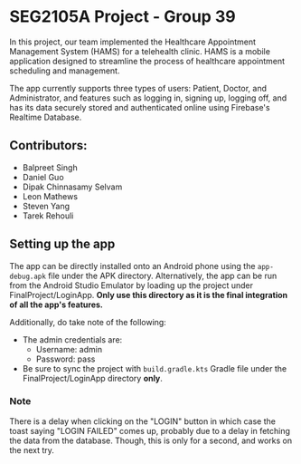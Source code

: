 # SEG2105A Project - Group 39

In this project, our team implemented the Healthcare Appointment Management System (HAMS) for a telehealth clinic. HAMS is a mobile application designed to streamline the process of healthcare appointment scheduling and management. 

The app currently supports three types of users: Patient, Doctor, and Administrator, and features such as logging in, signing up, logging off, and has its data securely stored and authenticated online using Firebase's Realtime Database.

## Contributors:

- Balpreet Singh
- Daniel Guo
- Dipak Chinnasamy Selvam
- Leon Mathews
- Steven Yang
- Tarek Rehouli

## Setting up the app

The app can be directly installed onto an Android phone using the `app-debug.apk` file under the APK directory. Alternatively, the app can be run from the Android Studio Emulator by loading up the project under FinalProject/LoginApp. **Only use this directory as it is the final integration of all the app's features.**

Additionally, do take note of the following:

- The admin credentials are:
  + Username: admin
  + Password: pass
- Be sure to sync the project with `build.gradle.kts` Gradle file under the FinalProject/LoginApp directory **only**.



### Note

There is a delay when clicking on the "LOGIN" button in which case the toast saying "LOGIN FAILED" comes up, probably due to a delay in fetching the data from the database. Though, this is only for a second, and works on the next try. 